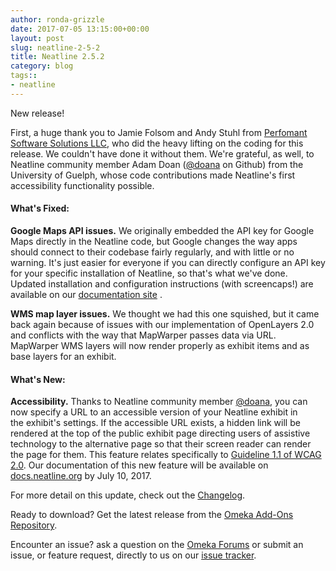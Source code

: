```yaml
---
author: ronda-grizzle
date: 2017-07-05 13:15:00+00:00
layout: post
slug: neatline-2-5-2
title: Neatline 2.5.2
category: blog
tags::
- neatline
---
```


New release!

First, a huge thank you to Jamie Folsom and Andy Stuhl from [Perfomant Software Solutions LLC](http://www.performantsoftware.com/), who did the heavy lifting on the coding for this release. We couldn't have done it without them. We're grateful, as well, to Neatline community member Adam Doan ([@doana](https://github.com/doana) on Github) from the University of Guelph, whose code contributions made Neatline's first accessibility functionality possible.


#### What's Fixed:


**Google Maps API issues.** We originally embedded the API key for Google Maps directly in the Neatline code, but Google changes the way apps should connect to their codebase fairly regularly, and with little or no warning. It's just easier for everyone if you can directly configure an API key for your specific installation of Neatline, so that's what we've done. Updated installation and configuration instructions (with screencaps!) are available on our [documentation site](http://docs.neatline.org/installing-neatline.html) .

**WMS map layer issues.** We thought we had this one squished, but it came back again because of issues with our implementation of OpenLayers 2.0 and conflicts with the way that MapWarper passes data via URL. MapWarper WMS layers will now render properly as exhibit items and as base layers for an exhibit.


#### What's New:


**Accessibility.** Thanks to Neatline community member [@doana](https://github.com/doana), you can now specify a URL to an accessible version of your Neatline exhibit in the exhibit's settings. If the accessible URL exists, a hidden link will be rendered at the top of the public exhibit page directing users of assistive technology to the alternative page so that their screen reader can render the page for them. This feature relates specifically to [Guideline 1.1 of WCAG 2.0](https://www.w3.org/WAI/WCAG20/quickref/#text-equiv). Our documentation of this new feature will be available on [docs.neatline.org](http://docs.neatline.org) by July 10, 2017.

For more detail on this update, check out the [Changelog](https://github.com/scholarslab/Neatline/blob/master/CHANGELOG.md).

Ready to download? Get the latest release from the [Omeka Add-Ons Repository](http://omeka.org/add-ons/plugins/neatline/).

Encounter an issue? ask a question on the [Omeka Forums](https://forum.omeka.org/) or submit an issue, or feature request, directly to us on our [issue tracker](https://github.com/scholarslab/Neatline/issues).
